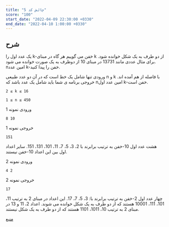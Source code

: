 ```yaml
---
title: "چالش کد 5"
score: "100"
start_date: "2022-04-09 22:30:00 +0330"
end_date: "2022-04-10 1:00:00 +0330"
---
```


## شرح

یک عدد اول را k-خفن می گوییم هر گاه در مبنای k از دو طرف به یک شکل خوانده شود. برای مثال عددی مانند 13731 در مبنای 10 از
دوطرف به یک صورت خوانده می شود. nامین عدد k-خفن را پیدا کنید.
  
ورودی تنها شامل یک خط است که در آن دو عدد طبیعی n و k با فاصله از هم آمده اند. 
خروجی برنامه ی شما باید شامل یک عدد باشد که nامین عدد اول k-خفن است.    

`2 ≤ k ≤ 16`  

`1 ≤ n ≤ 450`  



ورودی نمونه 1

```text
8 10
```

خروجی نمونه 1

```text
151
```

هشت عدد اول 10-خفن به ترتیب برابرند با 2، 3، 5، 7، 11، 101، 131، 151. سایر اعداد اول بین این اعداد 10-خفن نیستند.  
  
    

ورودی نمونه 2

```text
4 2
```

خروجی نمونه 2

```text
17
```
چهار عدد اول 2-خفن به ترتیب برابرند با: 3، 5، 7، 17. این اعداد در مبنای 2 
به ترتیب 11، 101، 111، 10001 هستند که از دو طرف به یک شکل خوانده می شوند.
اعداد 2، 11 و 13 در مبنای 2 به ترتیب 10، 1011، 1101 هستند که از دو طرف به یک شکل نیستند.  


[منبع](https://quera.org/problemset/66863/)  
